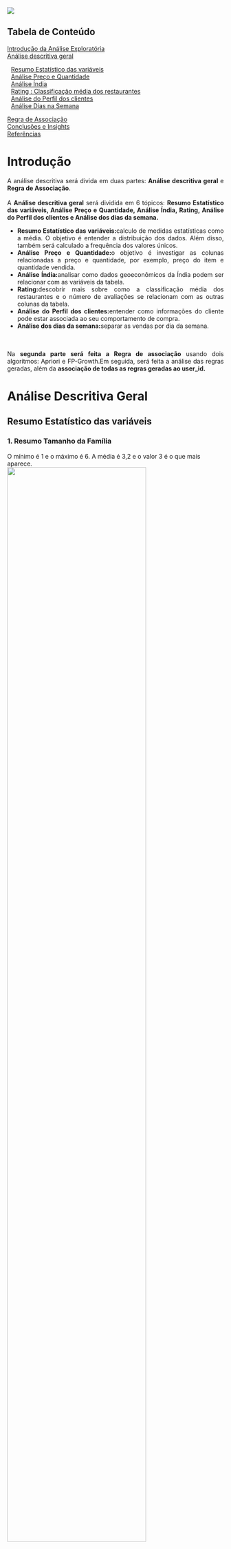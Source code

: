 <Img src="https://github.com/CatarinaAguiar3/Analise_Exploratoria_dos_dados_do_delivery_Zomato/blob/main/Imagens/Banner_para_README4.png" >

<div>
<h2>Tabela de Conteúdo</h2> 
  <a href="#">Introdução da Análise Exploratória</a> <br>
  <a  href="#análise-descritiva-geral">Análise descritiva geral<br>
  <ul style="list-style:none; margin-left: -15px;">
    <a  href="#resumo-estatístico-das-variáveis">Resumo Estatístico das variáveis</a><br>
    <a href="#análise-preço-e-quantidade">Análise Preço e Quantidade</a><br>
    <a href="#análise-índia">Análise Índia</a><br>
    <a href="#classificação-média-dos-restaurantes">Rating : Classificação média dos restaurantes</a><br>
    <a href="#análise-do-perfil-dos-clientes">Análise do Perfil dos clientes</a><br>
    <a href="#análise-dias-na-semana">Análise Dias na Semana</a><br>
  </ul>  
 <a href="#regra-de-associcao">Regra de Associação</a><br>
 <a href="https://github.com/CatarinaAguiar3/Analise_Exploratoria_dos_dados_do_delivery_Zomato/blob/main/README.md#conclus%C3%B5es-e-insights">Conclusões e Insights</a> <br>   
 <a href="#referências">Referências</a><br>


# Introdução
<div style="text-align: justify;">
A análise descritiva será divida em duas partes: <b>Análise descritiva geral</b> e <b>Regra de Associação</b>.
<br><br>
A <b>Análise descritiva geral</b> será dividida em 6 tópicos: <b>Resumo Estatístico das variáveis, Análise Preço e Quantidade, Análise Índia, Rating, Análise do Perfil dos clientes e Análise dos dias da semana.</b>
<ul>
<li><b>Resumo Estatístico das variáveis:</b>calculo de medidas estatísticas como a média. O objetivo é entender a distribuição dos dados. Além disso, também será calculado a frequência dos valores únicos.</li>
<li><b>Análise Preço e Quantidade:</b>o objetivo é investigar as colunas relacionadas a preço e quantidade, por exemplo, preço do item e quantidade vendida.</li>
<li><b>Análise Índia:</b>analisar como dados geoeconômicos da Índia podem ser relacionar com as variáveis da tabela.</li>
<li><b>Rating:</b>descobrir mais sobre como a classificação média dos restaurantes e o número de avaliações se relacionam com as outras colunas da tabela.</li>
<li><b>Análise do Perfil dos clientes:</b>entender como informações do cliente pode estar associada ao seu comportamento de compra.</li>
<li><b>Análise dos dias da semana:</b>separar as vendas por dia da semana.</li>
</ul>

<br><br>
Na <b> segunda parte será feita a Regra de associação</b> usando dois algoritmos: Apriori e FP-Growth.Em seguida, será feita a análise das regras geradas, além da <b>associação de todas as regras geradas ao user_id.</b>
</div>

# Análise Descritiva Geral
## Resumo Estatístico das variáveis

### **1. Resumo Tamanho da Família** 
O mínimo é 1 e o máximo é 6. A média é 3,2 e o valor 3 é o que mais aparece. 
<br>
<img src="https://github.com/CatarinaAguiar3/Analise_Exploratoria_dos_dados_do_delivery_Zomato/blob/main/Imagens/Analise_Descritiva_Geral/Q.1_Tabela.png" width="80%">
<br>

### **2.Resumo Valor Total do Pedido (em USD)** 
A média é 39.75 e a mediana é 15.
<br>
<img src="https://github.com/CatarinaAguiar3/Analise_Exploratoria_dos_dados_do_delivery_Zomato/blob/main/Imagens/Analise_Descritiva_Geral/Q.2_Tabela.png" width="70%">
<br>

### **3.Resumo Quantidade de itens encomendados**
A média é 5.36 e a mediana é 2. E, 45% das pessoas compram 1 item.
<br>
<img src="https://github.com/CatarinaAguiar3/Analise_Exploratoria_dos_dados_do_delivery_Zomato/blob/main/Imagens/Analise_Descritiva_Geral/Q.3_Tabela.png" width="70%">
<br>

### **4.Resumo de city**
Existem 58 valores para cidades. Porém 3 cidades estão separadas em bairros. Então o número de cidades em absoluto é um pouco menor, 44. 
<br>
<img src="https://github.com/CatarinaAguiar3/Analise_Exploratoria_dos_dados_do_delivery_Zomato/blob/main/Imagens/Analise_Descritiva_Geral/Q.4_Tabela.png" width="80%">
<br>

### **5.Resumo Classificação média do restaurante**
As avaliações vão de 0 à 5, sendo 0 a pontuação de restaurantes que não foram avaliados. Na limpeza dos dados foram retirados os restaurantes sem avaliação.
<br>
Após isso, o valor mínimo de avalição é 1.3 e o máximo é 5. A média é 3.8 e a mediana é 3.9.
<br> 
A proporção de notas está bem distribuída. Sendo 4 a nota com maior frequência.
<img src="https://github.com/CatarinaAguiar3/Analise_Exploratoria_dos_dados_do_delivery_Zomato/blob/main/Imagens/Analise_Descritiva_Geral/Q.5_Tabela.png" width="90%">
<br>

### **6.Resumo Custo médio por pessoa para uma refeição no restaurante**
A média é de 3.7 , a mediana é de 3.6 e o máximo é de 21.6. Estes valores são mais baixos que os preços de cada item. Além disso, 22% dos restaurantes tem o custo médio por pessoa de 2.4 Dóllares.
<br>
<img src="https://github.com/CatarinaAguiar3/Analise_Exploratoria_dos_dados_do_delivery_Zomato/blob/main/Imagens/Analise_Descritiva_Geral/Q.6_Tabela.png" width= "90%">
<br>

### **7.Resumo Tipo de cozinha oferecida pelo restaurante** 
Existem 603 tipos de restaurante, porém alguns estão combinados. Se fosse retirado o nome depois da vírgula, quantidade de tipos de restaurante cairia para 70. 
<br>
<img src="https://github.com/CatarinaAguiar3/Analise_Exploratoria_dos_dados_do_delivery_Zomato/blob/main/Imagens/Analise_Descritiva_Geral/Q.7_Tabela.png" width="100%">
<br>

### **8.Resumo ocupação do usuário**
Existem apenas 4 tipos de ocupação estudante (52%), empregado (31%), autônomo (13%) e dona de casa (2%).
<br>
<img src="https://github.com/CatarinaAguiar3/Analise_Exploratoria_dos_dados_do_delivery_Zomato/blob/main/Imagens/Analise_Descritiva_Geral/Q.8_Tabela.png" width="80%">
<br>

### **9.Resumo Renda mensal do usuário**
A maior parte dos clientes não possuem renda (47%), provavelmente, são os mesmos clientes que estudam.
<br>
<img src="https://github.com/CatarinaAguiar3/Analise_Exploratoria_dos_dados_do_delivery_Zomato/blob/main/Imagens/Analise_Descritiva_Geral/Q.9_Tabela.png" width="80%">
<br>

### **10.Resumo Escolaridade do usuário** 
A maior parte dos clientes tem graduação (46 %) ou Pós graduação (43%).
<br>
<img src="https://github.com/CatarinaAguiar3/Analise_Exploratoria_dos_dados_do_delivery_Zomato/blob/main/Imagens/Analise_Descritiva_Geral/Q.10_Tabela.png " width="80%">
<br>

### **11.Resumo Idade**
Os clientes tem uma faixa etária de 18 e 33 anos. Sendo que na média, eles tem 24 anos. 
<br>
<img src="https://github.com/CatarinaAguiar3/Analise_Exploratoria_dos_dados_do_delivery_Zomato/blob/main/Imagens/Analise_Descritiva_Geral/Q.11_Tabela.png" width="80%">
<br>

## Análise Preço e Quantidade
Nesta secção será analisada as colunas:
<ul>
    <li><b>veg_ou_non_veg:</B> uma classificação binária de se o alimento é vegetariano ou não vegetariano</li>
    <li><b>price_usd:</b>preço do item em Dóllar </li>
    <li><b>cost_usd:</b>estimativa do custo médio por pessoa para uma refeição no restaurante, em Dóllar</li>
    <li><b>sales_amount_usd:</b>valor total do pedido, em Dóllar</li>
    <li><b>sales_qty:</b> quantidade de itens encomendados</li>
</ul>
Também será analisada o número de pedidos.Porém, não existe uma coluna com esta informação. Então, será considerado que cada linha é um pedido.

### **12.Qual a porcentagem de alimentos vegetarianos e não vegetarinos?**
66.47 % dos alimentos são vegetarianos e 33.53% são não vegetarianos
<br> <br>
<img src="https://github.com/CatarinaAguiar3/Analise_Exploratoria_dos_dados_do_delivery_Zomato/blob/main/Imagens/Analise_Descritiva_Geral/Q.12_Grafico.png" width="100%">
<br>

###  **13.Qual a Distribuição de preço de alimentos vegetarinos?**
A média de preço é de 2.3 Dólares
<br> 
<img src="https://github.com/CatarinaAguiar3/Analise_Exploratoria_dos_dados_do_delivery_Zomato/blob/main/Imagens/Analise_Descritiva_Geral/Q.13_Tabela.png" width="80%">
<br>

### **14.Qual a Distribuição de preço de alimentos NÃO vegetarinos?**
A média de preço é de 3.09 Dólares
<br> 
<img src="https://github.com/CatarinaAguiar3/Analise_Exploratoria_dos_dados_do_delivery_Zomato/blob/main/Imagens/Analise_Descritiva_Geral/Q.14_Tabela.png " width="80%">
<br>

### **15. Ranking das 10 categorias de restaurantes com maior nº de pedidos** 
<div align="justify">
As categorias de restaurante com mais pedidos são: North Indian, Indian, Chinese, South Indian, Pizzas, Biryani, Beverages, Bakery, Desserts e Fast Food.
<br><br>
É interessante notar que as categorias em 1ª, 2ª e 4ª lugar são de comidas típicas da Índia.
<br>
Em 3ª lugar tem a comida chinesa. Provavelmente, ela é tão popular devido a sua proximidade geográfica com a Índia. 
<br>
O 6 ª lugar é ocupado pela categoria Biryani. Este tipo de comida é típico da Índia e do Paquistão. É uma comida preparada no Ramadã e em outras celebrações.
<br>
As 5ª, 7ª, 8ª, 9ª e 10ª posições são ocupadas por comidas tipicamente ocidentais.
<br><br>
OBS: Ramadã é um feriado Islâmico em que os mulçumanos realizam um jejum que se estende do nascer ao pôr do Sol. À noite, eles realizam uma refeição e um dos pratos típicos é o Biryani.
</div>
<br><br>
<img src="https://github.com/CatarinaAguiar3/Analise_Exploratoria_dos_dados_do_delivery_Zomato/blob/main/Imagens/Analise_Descritiva_Geral/Q.15_Grafico.png" width="100%">
<br><br>

### **16. Ranking das 10 categorias de restaurante com os maiores preços** 
<div align="justify">
As categorias de restaurante com os maiores preços são: Japanese , Naga, Korean , Sushi e Chettinad.
<br><br>
A 1ª, 3ª e 4ª categorias mais caras são de comidas orientais.
<br>
Naga ocupa o 3º lugar como categoria mais cara. Esta cozinha é típica do Noroeste da Índia, sendo composta de arroz, carne e vegetais cozidos.
<br>
Em 4º lugar está Chettinad que é uma comida indiana do estado de Tamil Nadu (Sul da Índia). Ela é composta por uma variedade de pratos como frutos do mar como peixes, caranguejos, lagostas e camarões.
<br><br>
Algo que elas têm em comum é possuírem itens não vegetarianos. E, conforme visto no tópico Resumo Estatístico, alimentos não vegetarianos são mais caros. 
<br>
Além disso, com exceção de Naga, as outras cozinhas têm opções de frutos do mar. Talvez, essas categorias sejam caras pois a pesca na Índia seja difícil ou cara. 
</div>
<br><br>
<img src="https://github.com/CatarinaAguiar3/Analise_Exploratoria_dos_dados_do_delivery_Zomato/blob/main/Imagens/Analise_Descritiva_Geral/Q.16_Grafico.png" width="100%" >
<br><br>



###  **17. Qual o custo médio por pessoa nos restaurantes das 10 cidades com mais pedidos?**
<div align="justify">
No resultado final, as cidades de Bangalore e Ahmedabad estão separadas por distritos. Por exemplo, JP Nagar, Bangalore significa o distrito JP Nagar na cidade de Bangalore. A mesma lógica pode ser aplicada para os outros resultados.
<br><br>
A divisão por distritos nestas duas cidades talvez possa ser explicado pois elas são grandes centros econômicos da Índia. 
<br><br>
Os maiores custos ficam nas cidades do sul e sudoeste. Bangalore é a cidade com o maior custo médio, seguida por Ahmedabad.
<br><br> 
As cidades Allahabad, Amritsar e Aurangabad ocupam os 3º, 4º e 5º lugar respectivamente e tem custos médios muito parecidos. 
</div>
<br><br>
<img src="https://github.com/CatarinaAguiar3/Analise_Exploratoria_dos_dados_do_delivery_Zomato/blob/main/Imagens/Analise_Descritiva_Geral/Q.17_Grafico.png" width="100%" >
<br><br>

**Mapa**
<br>
O mapa a seguir foi feito no Power Bi
<br>
<center>
<img src="https://github.com/CatarinaAguiar3/Analise_Exploratoria_dos_dados_do_delivery_Zomato/blob/main/Imagens/Analise_Descritiva_Geral/Q.17_mapa_custo_medio_por_pessoa_nos_restaurantes_das_cidades_com_mais_n%C2%BA_pedidos.png" with="70%">
</center>

### **18. Quais as cidades com os mais pedidos?**
<div align="justify">
No resultado final, as cidades de Bangalore e Ahmedabad estão separadas por distritos. Por exemplo, JP Nagar, Bangalore significa o distrito JP Nagar na cidade de Bangalore. A mesma lógica pode ser aplicada para os outros resultados.
<br>
A divisão por distritos nestas duas cidades talvez possa ser explicada pois elas são grandes centros econômicos da Índia.
<br><br>
Bangalore e Ahmedabad são as cidades com mais pedidos. Elas se localizam respectivamente, no sul e sudeste da Índia. 
<br>
As cidades Adityapur, Amritsar, Allahabad e Aurangabad ocupam os 3º, 4º, 5º e 6º lugar.
</div>
<br><br>
<img src="https://github.com/CatarinaAguiar3/Analise_Exploratoria_dos_dados_do_delivery_Zomato/blob/main/Imagens/Analise_Descritiva_Geral/Q.18_Grafico.png" width="100%" >
<br><br>
Foi feito no Power Bi um mapa das cidades com mais vendas
<center>
<br><br>
<img src="https://github.com/CatarinaAguiar3/Analise_Exploratoria_dos_dados_do_delivery_Zomato/blob/main/Imagens/Analise_Descritiva_Geral/Q.18_mapa_cidades_com_mais_n%C2%BA_pedidos.png" width="100%" >
<br><br>

</center>

### **19. Ranking das 10 categorias de restaurante com menores preços (custo médio por refeição)** 
**OBS:** Os preços são calculados em Dóllar Americano
<br><br>
As categorias com o menor custo médio por refeição são Italian-American ,  Rajasthani , Juices e Café.
Rajasthani é uma culinária do noroeste da Índia.
<br><br>
<img src="https://github.com/CatarinaAguiar3/Analise_Exploratoria_dos_dados_do_delivery_Zomato/blob/main/Imagens/Analise_Descritiva_Geral/Q.19_Grafico.png" width="100%" >
<br><br>

### **20. Quais as cidades com o custo médio de refeição por pessoa mais caro?** 
As cidades de Bangalore e Ahmedabad possuem o custo por refeição mais caro. Elas também são as cidades com os maiores números de pedidos.
<br><br>
<img src="https://github.com/CatarinaAguiar3/Analise_Exploratoria_dos_dados_do_delivery_Zomato/blob/main/Imagens/Analise_Descritiva_Geral/Q.20_Grafico.png" width="100%" >
<br><br>
<center>
<img src="https://github.com/CatarinaAguiar3/Analise_Exploratoria_dos_dados_do_delivery_Zomato/blob/main/Imagens/Analise_Descritiva_Geral/Q.20_card_cidades_custo_mais_caro.png" width="100%">
</center>

### **21. Quais as cidades com o custo médio de refeição por pessoa mais barato?** 
As cidades do nordeste são as que tem o custo por refeição mais barato. Seguidas de algumas cidades ao sul.
<br><br>
<img src="https://github.com/CatarinaAguiar3/Analise_Exploratoria_dos_dados_do_delivery_Zomato/blob/main/Imagens/Analise_Descritiva_Geral/Q.21_Grafico.png" width="100%" >
<br><br>

O mapa a seguir foi feito no Power Bi
<br>
<center>
<img src= "https://github.com/CatarinaAguiar3/Analise_Exploratoria_dos_dados_do_delivery_Zomato/blob/main/Imagens/Analise_Descritiva_Geral/Q.21_mapa_cidades_com_custo_medio_de_refeicoes_por_pessoa_maiores_barato.png" width="100%" >
</center>
<br><br>

### **22. Cidades com os maiores valores totais por pedido (sales_amount)**
Ahmedabad, Agra, Adoni, Abohar, Allahabad, Alligarh, Agartala e Alappuzha são as cidades que possuem maiores valores totais por pedido.
<br><br>
Ahmedabad está sudoeste e as outras cidades estão no norte da Índia, com exceção de Adoni que está no sul. <br>
As cidades Ahmedabad, Agra e Allahabad são grandes centros econômicos. Em Agra fica localizado o Taj Mahal.<br>
Já Adoni, Abohar, Alligarh e Agartala são centros regionais importantes em seus respectivos estados. <br>
E, Alappuzha é um importante centro turístico. A cidade é conhecida pelos seus canais e backwaters.
<br>
Fontes: <a href="https://pt.wikipedia.org/wiki/Economia_da_%C3%8Dndia">Wikipedia</a> e <a href="https://www.investindia.gov.in/pt-br/great-places-for-manufacturing-in-india">Investindia.gov.in</a>
<br><br>
<img src="https://github.com/CatarinaAguiar3/Analise_Exploratoria_dos_dados_do_delivery_Zomato/blob/main/Imagens/Analise_Descritiva_Geral/Q.22_Grafico.png" width="100%" >
<br><br>

O mapa a seguir foi feito no Power Bi
<br>
<center>
<img src="https://github.com/CatarinaAguiar3/Analise_Exploratoria_dos_dados_do_delivery_Zomato/blob/main/Imagens/Analise_Descritiva_Geral/Q.22_mapa_cidades_com_maiores_valores_totais_por_pedido_(sales_amount)1.png" width="100%" >
</center>
<br><br>

###  **23. Tipos de restaurantes com os maiores valores totais por pedido (sales_amount)** 
Os tipos de restaurante com maior sales_amunt são: Mexican, Asian, Grill, Gujarati, Costal, French, Combo, Continental, Hyderabadi e Bengali.
<br><br>
Gujarati é uma comida do estado de Gujarat na Índia. Ela é principalmente vegetariana. E, tem como ingredientes uma variedade de grãos, lentilhas e vegetais.
<br><br>
A culinária Costal é típica da região costeira da Índia e usa como ingrediente frutos do mar frescos, ervas aromáticas e uma variedade de temperos.
<br><br>
Continental é um termo generalizado que se refere coletivamente à culinária da Europa e de outros países ocidentais. Nela, a carne é o prato principal. 
<br><br>
Hyderabadi é uma mistura da culinária Mughlai e do norte da Índia, com influência das especiarias e ervas da comida nativa Telugu. Esta comida leva temperos, carne, arroz; também faz uso de coco e tamarindo.
<br><br>
Bengali é um estilo culinário de Bengala, que compreende Bangladesh e os estados indianos de Bengala Ocidental e Tripura. Ela tem como ingredientes arroz, lentilhas, peixe, carne bovina e de cabra.   
<br><br>
<img src="https://github.com/CatarinaAguiar3/Analise_Exploratoria_dos_dados_do_delivery_Zomato/blob/main/Imagens/Analise_Descritiva_Geral/Q.23_Grafico.png" width="100%" >
<br><br>

### **24. Cidades com maiores nº de pedidos: Valores totais por pedido (sales_amount) vs nº de pedidos**
A cidade de Ahmedabad apresenta três resultados:
<ul>
<li>O distrito de Vastrapur tem um valor total por pedido alto e um número de pedidos mediano. Curiosamente, este distrito é pequeno, porém muito povoados.</li>
<li>Os distritos de Navrangpura tem um valor total por pedido e um número de pedidos baixos. Ele também é um distrito pequeno e muito povoado.</li> 
<li>O distrito Gandhinagar têm um valor total de pedidos mediano e um número de pedidos baixo. Ele é um distrito grande. Porém, é pouco povoado.</li> 
</ul>

A cidade de Bangalore também apresenta dois resultados contrastantes:
<ul>
<li>O distrito de JP Nagar tem números de pedidos mediano e valor total de pedido baixo. Ele tem um tamanho moderado. Entretanto, é muito povoado.</li>
<li>Os distritos de Koramangala e HSR, tem um alto número de pedidos, porém com baixo valor total. Eles são distritos pequenos, porém muito povoados.</li>
</ul> 

<img src="https://github.com/CatarinaAguiar3/Analise_Exploratoria_dos_dados_do_delivery_Zomato/blob/main/Imagens/Analise_Descritiva_Geral/Q.24_card_city3.png" width="80%">
<br>
Fonte:<a href="https://geoiq.io/places/Koramangala/6P0l0H8Jya">geoIQ</a>
<br><br>
<img src="https://github.com/CatarinaAguiar3/Analise_Exploratoria_dos_dados_do_delivery_Zomato/blob/main/Imagens/Analise_Descritiva_Geral/Q.24_Grafico.png" width="100%" >
<br><br>

## Análise Índia
O objetivo desta parte é analisar algumas informações geoecônomicas da Índia e relacioná-las com as variáveis desta base de dados.

Segundo o site [StatisticsTimes.com (2021)](https://statisticstimes.com/demographics/country/india-cities-population.php), as 10 cidades mais populosas da Índia são: <br>
**1º Délhi (Delhi)** <br>
**2º Mumbai (Bombaim)** <br>
**3º Calcutá (Calcutá)** <br>
**4º Bangalore**<br>
**5º Chennai (Madras)** <br>
**6º Hyderabad** <br>
**7º Ahmedabad** <br>
**8º Carta** <br>
**9º Puna (Pune)** <br>
**10º Jaipur**

De acordo com o site [Statista (2022)](https://www.statista.com/statistics/1400141/india-gdp-of-major-cities/#:~:text=GDP%20share%20of%20cities%20in%20India%202022&text=In%20the%20year%202022%2C%20Mumbai,six%20megacities%20topped%20the%20list.), as cidades que mais contribuem para o PIB da Índia em 2022 são:<br>
**1º Mumbai:** 310 Bilhões de Dóllares americanos<br>
**2º Delhi:** 293.6 Bilhões de Dóllares americanos<br>
**3º Kolkata:** 150 Bilhões de Dóllares americanos <br>
**4º Bangalore:** 110 Bilhões de Dóllares americanos <br>
**5º Chennai:** 78.6 Bilhões de Dóllares americanos <br>
**6º Hyderabad:** 75 Bilhões de Dóllares americanos <br>
**7º Pune:** 69 Bilhões de Dóllares americanos <br>
**8º Ahmedabad:** 68 Bilhões de Dóllares americanos <br>
**9º Surat:** 59.8 Bilhões de Dóllares americanos <br>
**10º Vishakhapatnam:** 48.5 Bilhões de Dóllares americanos <br>

<mark><b>Apenas as cidades de Bangalore e Ahmedabad estão nas listas acima e também na base de dados.</b></mark>
<br><br>
<mark><b>Não foi encontrado o PIB per capita das cidades da base de dados.Entretanto, foi encontrado o número de residentes em favela.Este valor será utilizado como uma espécie de proxy.</b></mark>
<br><br>
Por isso, será analisada a **população**, **religião** e o **número de moradoes em favelas** de cada cidade da base de dados.E para descobrir estas informações foi criada no Excel uma tabela com dados retirados do site [Census 2011 Índia (2011)](https://www.census2011.co.in/). 
 
A hipótese usada na coluna **número de moradores** em favelas é a seguinte:
<ul>
Supõe-se que pessoas que moram em favela tenham um poder aquisitivo mais baixo. Por isso, terão menos dinheiro para comer fora e comprar lanche aplicativos como Zomato. <br>
Então, espera-se que haja alguma associação entre a porcentagem de moradores em favela e um baixo número de pedidos e preços.<br>
Vale ressaltar que o objetivo é verificar se existe associação entre as variáveis, mesmo que não seja possível identificar uma causalidade.   

</ul>
Para verificar se esta lógica está correta, será testada a correlação da porcentagem de moradores em favela com as variáveis relacionadas a preço e quantidade (nº de pedidos).
<br><br>
A seguir, a Tabela com as informações geoeconômicas da Índia retiradas do site <a href="https://www.census2011.co.in/ ">Census 2011 Índia (2011)</a>.Vale Ressaltar que em algumas cidades não foi encontrada o número de moradores em favela.
<br><br>
<img src="https://github.com/CatarinaAguiar3/Analise_Exploratoria_dos_dados_do_delivery_Zomato/blob/main/Imagens/Analise_Descritiva_Geral/Tabela_An%C3%A1lise_%C3%8Dndia_infoma%C3%A7%C3%B5es_geoecon%C3%B4micas.png" width="95%" >
<br><br>

###  **25. Relação entre o preço por item e porcentagem de residentes que moram em favela** 
Em ambas as correlações, o p-valor foi baixo. Portanto a associação entre as variáveis é significativa. Já os coeficientes foram positivos e baixos.
<br><br>
Isso indica que existe associação entre o preço por item e a porcentagem de residentes que moram em favelas. Esta associação é positiva e fraca.
<br><br>
Portanto, cidades com altos preços por item, também possuem alto número de favelas. Este resultado pode indicar que as cidades indianas tem grande desigualdade econômica e também explica o porque de 45% das pessoas desta base de dados comprarem apenas 1 item (visto na pergunta 3)
<br><br>
<img src="https://github.com/CatarinaAguiar3/Analise_Exploratoria_dos_dados_do_delivery_Zomato/blob/main/Imagens/Analise_Descritiva_Geral/Q.25_Correlacoes.png" width="80%" >
<br><br>

### **26. Relação entre custo médio da refeição e porcentagem de residentes que moram em favela** 
Em ambas as correlações, o p-valor foi muito baixo e a correlação fraca. A Correlação de Pearson resultou em um valor positivo, enquanto a Correlação de Spearman foi negativa.
<br>
Portanto, há envidência <mark>**de uma relação entre o custo médio por refeição por cidade e a porcentagem de moradores de favela por cidade. Porém, a forma desta relação não é clara.**</mark>
<br><br>
<img src="https://github.com/CatarinaAguiar3/Analise_Exploratoria_dos_dados_do_delivery_Zomato/blob/main/Imagens/Analise_Descritiva_Geral/Q.26_Correlacoes.png" width="80%" >
<br><br>
<img src="https://github.com/CatarinaAguiar3/Analise_Exploratoria_dos_dados_do_delivery_Zomato/blob/main/Imagens/Analise_Descritiva_Geral/Q.26_Grafico.png" width="100%" >
<br><br>

### **27. Relação entre a porcentagem de residentes que moram em favela e a média do valor total de pedidos (sales_amount_usd)** 
O p-valor das duas correlações foi significativo.
E, ambos os coeficientes indicam que há uma relação negativa entre valor total do pedido e nº de moradores de favela, de modo que quando uma variável aumenta.
<br><br>
De modo geral, pode-se dizer que <mark>**há associação negativa entre o valor total do pedido e nº de moradores de favela.**</mark>. De modo que quando uma variável aumenta, a outra diminui.De modo que quando uma variável aumenta, a outra diminui. <br><br>
Este resultado faz sentido, pois um grande número de moradores em favela pode ser um indicativo de pobreza, logo, as pessoas não tem muito dinheiro disponível para gastar com lanche.
<br><br>
<img src="https://github.com/CatarinaAguiar3/Analise_Exploratoria_dos_dados_do_delivery_Zomato/blob/main/Imagens/Analise_Descritiva_Geral/Q.27_Correlacoes.png" width="80%" >
<br><br>
<img src="https://github.com/CatarinaAguiar3/Analise_Exploratoria_dos_dados_do_delivery_Zomato/blob/main/Imagens/Analise_Descritiva_Geral/Q.27_Grafico.png" width="100%" >
<br><br>

###  **28. Quais as 15 cidades com os maiores pedidos por habitante?** 
Para responder esta pergunta será feita a contagem do número de pedidos por cidade. Em seguida, será carregada a tabela com a população por cidade. E depois , será feita a união das duas tabelas. 
<br><br>
Então, será feito o cálculo a seguir:
<br><br>
<center>
<img src="https://github.com/CatarinaAguiar3/Analise_Exploratoria_dos_dados_do_delivery_Zomato/blob/main/Imagens/Analise_Descritiva_Geral/Q.28_numero_de_pedidos_por_habitante1.png" width="80%">
</center>
<br><br>
As cidades com os maiores pedidos por habitante são: Balrampur, Agartala, Adityapur, Bagdogra, Baddi e Bahadurgarh.
<br>
Estas cidades tem algo em comum: são de tamanho médio e com rápido crescimento econômico. 
<ul>
    <li>Balrampur é um centro industrial e comercial. Ela abriga a Chini Mills, uma das maiores usinas de açúcar da Índia e tem cerca de 200.000 habitantes.</li>
    <li>Agartala abriga várias universidades e instituições de pesquisa. Ela possui cerca de 500.000 habitantes.</li>
    <li>Adityapur possui várias empresas de grande porte, incluindo a Tata Steel. E, sua população é de cerca de 200.000 habitantes.</li>
    <li>Em Bagdogra há um importante aeroporto internacional. A cidade possui cerca de 100.000 habitantes.</li>
    <li>Baddi abriga várias empresas farmacêuticas e de manufatura. Sua população é de cerca de 50.000 habitantes.</li>
    <li>A cidade Bahadurgarh tem várias empresas de grande porte, como a Suzuki. Sua população é de 200.000 habitantes.</li>
</ul>
<br><br>
<img src="https://github.com/CatarinaAguiar3/Analise_Exploratoria_dos_dados_do_delivery_Zomato/blob/main/Imagens/Analise_Descritiva_Geral/Q.28_Grafico.png" width="97%" >
<br><br>

###  **29. Qual a correlação entre o número de pedidos por cidade e o tamanho da população?**
Existe uma correlação positiva e <b>forte</b> entre tamanho da população e número de pedidos. Além disso, o p-valor é  muito pequeno, logo, está associação linear é estatisticamente significativa.
<br><br>
Em geral,  <mark>**há uma associação entre número de pedidos e tamanho da população.**</mark> 
<br><br>
<img src="https://github.com/CatarinaAguiar3/Analise_Exploratoria_dos_dados_do_delivery_Zomato/blob/main/Imagens/Analise_Descritiva_Geral/Q.29_Correlacao.png" width="80%" >
<br><br>

### **30. Distribuição da Religião Predonominante nas cidades da base de dados. E o tipo de comida com mais pedidos em cada cidade.** 
O mapa a seguir foi feito no Power Bi usando Tabela <code>nome_city5</code> criada no início da secção <code> Análise Índia</code>
<br>
É possível observar no mapa que a religião Predominante é o Hinduísmo, seguido do Islamismo. Isso é importante, pois <mark>**a religião pode influenciar os hábitos alimentares, por exemplo, com restrição a algum alimento.**</mark>
<br>
Além disso, <mark>**cada religião tem suas datas festivas que podem influenciar as vendas neste período.**</mark>
<br><br>
<img src="https://github.com/CatarinaAguiar3/Analise_Exploratoria_dos_dados_do_delivery_Zomato/blob/main/Imagens/Analise_Descritiva_Geral/Q.31_Painel%20(3500%20x%204000%20px).png" width="100%">

###  **31. Qual a Relação entre Religião Predominante e Tipo de cozinha com maior número de pedidos?** 
**Processo:**
<br>
OBS: A religião predominante está por cidade. 
<br>
Nesta base de dados, as cidades cuja religião predominante é:
<ul>
<li><b>Hinduísmo</b> compram mais <b>North indian</b>, <b>Indian</b>, <b>Chinese</b> e <b>South indian</b></li>
<li><b>1.Hinduismos_2.Islamismos:</b>Quando a religião com mais fiéis é Hinduísmo e a segunda é Islamismo, as pessoas compram mais comida <b>North indian</b>, <b>Chinese</b>, <b>Indian</b> e <b>Pizzas</b> .</li>
<li><b>1.Islamismo_2.Hinduísmo: </b> Quando a religião com mais fiéis é Islamismo e a segunda é Hinduísmo, as pessoas compram mais comida <b>North indian</b>, <b>Pizzas</b>,<b> Chinese</b>, <b>Italian</b></li>
<li><b>Hinduísmo</b> e <b> Cristianismo</b> compram mais comida <b>South indian</b>, <b>Kerala</b>, <b>North indian </b> e <b>Continental</b>.</li>

<li><b>Hinduísmo</b> e <b>Sikhismo</b> compram mais comida <b>North indian</b>, <b>Pizzas</b>,<b>American</b> e <b>Fast Food</b>.</li>
</ul>
Pode-se concluir que a religião predominante de uma cidade influência nos gostos culinários dos clientes daquela localização. 
#### **Painel**
<br><br>
<img src="https://github.com/CatarinaAguiar3/Analise_Exploratoria_dos_dados_do_delivery_Zomato/blob/main/Imagens/Analise_Descritiva_Geral/Q.30_mapa_distrib_religiao_por_cidade2.png" width="100%" >
<br><br>

## **Classificação média dos restaurantes**
### **32. Existe alguma correlação entre a classificação média do restaurante e o número de avaliações?** 
A correlação de Pearson foi de 0.14 e o p-valor foi muito baixo. Indicando que há uma associação linear entre as duas variáveis, porém esta associação é fraca.
<br><br>
Já a correlação de Pearson foi de 0.21 e o p-valor também foi muito baixo. O indicando que há uma associação positiva e moderada entre as variáveis.
<br><br>
Pode-se concluir que <b>há associação entre as variáveis</b>. De modo que,  quando a classificação média do restaurante, o número de avaliações também aumenta. Entretanto, esta associação não implica em causalidade, é possível que outros fatores influenciem esta relação.
<br><br>
<img src="https://github.com/CatarinaAguiar3/Analise_Exploratoria_dos_dados_do_delivery_Zomato/blob/main/Imagens/Analise_Descritiva_Geral/Q.32_Correlacoes.png" width="80%" >
<br><br>

### **33. Existe correlação entre a classificação do restaurante e o custo médio por pessoa?** 
Em ambas as correlações o resultado foi positivo e o p-valor foi muito baixo. Indicando que existe associação entre associação entre as variáveis. De modo, que um aumento da classificação do restaurante está associado a um aumento no custo médio. 
<br><br>
<img src="https://github.com/CatarinaAguiar3/Analise_Exploratoria_dos_dados_do_delivery_Zomato/blob/main/Imagens/Analise_Descritiva_Geral/Q.33_Correlacoes.png" width="80%" >
<br><br>

### **34. Qual a correlação entre o preço médio da refeição e a classificação do restaurante?** 
As correlações deram um valor positivo e baixo. E, os p-valor foram significativos. Portanto, existe uma associação positiva (mas fraca) entre o preço médio da refeição e a classificação do restaurante.
<br><br>
<img src="https://github.com/CatarinaAguiar3/Analise_Exploratoria_dos_dados_do_delivery_Zomato/blob/main/Imagens/Analise_Descritiva_Geral/Q.34_Correlacoes.png" width="80%" >
<br><br>

###  **35. Quais os tipos de restaurantes com a pontuação mais alta?**
As comidas Paan , Ice Cream, Waffle e Coastal possuem  as pontuações mais altas.
<br><br>
<img src="https://github.com/CatarinaAguiar3/Analise_Exploratoria_dos_dados_do_delivery_Zomato/blob/main/Imagens/Analise_Descritiva_Geral/Q.35_Tabela.png" width="50%" >
<br><br>

###  **36. Qual a classificação média das 10 categorias de restaurantes com preço médio mais alto?** 
Foi analisado os 10 tipos de restaurantes com maiores os preços mais altos. A partir daí, foi encontrado a classificação média deles.
<br>
Não há uma relação clara entre as duas variáveis. Por exemplo, Japonese é o tipo de restaurante com o maior preço e também possui uma classificação alta. Entretanto, Middle Eastern tem um dos preços mais baixos e também possui uma classificação alta.
<br>
<mark>**Pode-se afirmar que os tipos de restaurantes com maiores preços têm boas classificações (acima de 3.8)**</mark> 
<br><br>
<img src="https://github.com/CatarinaAguiar3/Analise_Exploratoria_dos_dados_do_delivery_Zomato/blob/main/Imagens/Analise_Descritiva_Geral/Q.36_tabela_preco_e_classificacao1.png" width="90%">
<br><br>
<img src="https://github.com/CatarinaAguiar3/Analise_Exploratoria_dos_dados_do_delivery_Zomato/blob/main/Imagens/Analise_Descritiva_Geral/Q.36_Grafico.png" width="100%" >
<br><br>

## Análise do Perfil dos clientes
### **37. Qual o Tamanho médio  das Famílias ?** 
O tamanho médio das famílias é de 3 à 4 pessoas. 
<br><br>
<img src="https://github.com/CatarinaAguiar3/Analise_Exploratoria_dos_dados_do_delivery_Zomato/blob/main/Imagens/Analise_Descritiva_Geral/Q.37_card_tamanho_familia.png" width="55%" >
<br><br>


###  **38. Qual a porcentagem de mulheres e homens ?** 
Há 43% de clientes mulheres e 56% de clientes homens
<br><br>
<img src="https://github.com/CatarinaAguiar3/Analise_Exploratoria_dos_dados_do_delivery_Zomato/blob/main/Imagens/Analise_Descritiva_Geral/Q.38_Grafico.png" width="80%" >
<br><br>

### **39. Valor total do pedido (sales_amount_usd) x  Tamanho das Famílias** 
Foi utilizado a média e a mediana do valor total do pedido. Pois estes dois valores são bem diferentes.
<ul>
   <li><b>Usando a Média:</b>As famílias tem de 1 à 6 membros. E, as famílias com 5 pessoas são as que mais gastam ; seguidas das famílias com 1 e 6 pessoas. As famílias com 2 e 4 membros têm os menores gastos.</li>
   <li><b>Usando a Mediana:</b> As famílias com 6 membros tiveram o maior gasto, seguido pelas famílias de 5,4 e 3 membros.</li>
</ul>
<img src="https://github.com/CatarinaAguiar3/Analise_Exploratoria_dos_dados_do_delivery_Zomato/blob/main/Imagens/Analise_Descritiva_Geral/Q.39_Tabela.png" width="50%" >
<br><br>
<img src="https://github.com/CatarinaAguiar3/Analise_Exploratoria_dos_dados_do_delivery_Zomato/blob/main/Imagens/Analise_Descritiva_Geral/Q.39_Grafico_Media.png" width="95%" >
<br><br>
<img src="https://github.com/CatarinaAguiar3/Analise_Exploratoria_dos_dados_do_delivery_Zomato/blob/main/Imagens/Analise_Descritiva_Geral/Q.39_Grafico_Mediana.png" width="95%" >
<br><br>


### **40. Preço do item comprado (price_usd) x  Tamanho das Famílias** 
Será analisada a relação entre o preço dos itens comprados e o tamanho da família. Para isso será utilizado a média e a mediana de ‘price_usd’.
<br><br>
A média tem valores mais altos do que a mediana. E, a diferença entre as duas é baixa.
<ul>
  <li><b>Usando a Média:</b>os valores são bem próximos. As famílias com 2 membros compram itens mais caros. Em seguida, estão as famílias com 1, 5, 4, 3 e 6 membros.</li> 
  <li><b>Usando a Mediana:</b> Os valores são bem parecidos. Famílias de tamanho 1, 2 e 4 compram a mesma quantidade de itens. Da mesma forma, famílias com 3,5 e 6 pessoas também compram a mesma quantidade de itens.</li>
</ul>
<img src="https://github.com/CatarinaAguiar3/Analise_Exploratoria_dos_dados_do_delivery_Zomato/blob/main/Imagens/Analise_Descritiva_Geral/Q.40_Tabela.png" width="90%" >
<br><br>

### **41. Quantidade de itens comprados (sales_qty) x  Tamanho das Famílias** 
Será analisada a relação entre a quantidade de itens comprados e o tamanho da família. Para isso será utilizado a média e a mediana de ‘sales_qty’.
<br><br>
A média tem valores mais altos do que a mediana. E, a diferença entre as duas é grande.
<ul>
  <li><b>Usando a Média:</b> famílias de tamanho 4 compram a maior quantidade de itens. Seguidas pelas famílias de tamanho 3,5,6 e 1, respectivamente.</li> 
  <li><b>Usando a Mediana:</b> os valores são iguais, todas compram 2 itens.</li>
</ul>
<img src="https://github.com/CatarinaAguiar3/Analise_Exploratoria_dos_dados_do_delivery_Zomato/blob/main/Imagens/Analise_Descritiva_Geral/Q.41_Tabela.png" width="90%" >
<br><br>


### **42. Valor total do pedido (sales_amount) X  renda mensal do usuário (Monthly Income)**
O objetivo agora é analisar a relação entre o valor do pedido total e a renda mensal do cliente. Na documentação da base de dados não foi especificada em que moeda está a renda mensal. 
<br>
Ela está dividida em 5 categorias:
<ul> 
  <li>Sem renda;</li> 
  <li>Renda menor que 10.000;</li>
  <li> Entre 10.001 e 25.000;</li>
  <li> Entre 25.001 e 50.000; </li>
  <li>Mais que 50.000 . </li> 
</ul>
<br>
Além disso, como a média e mediana do valor total do pedido são diferentes, será analisado ambos.
<ul> 
  <li>
  <b>Usando a Média:</b> parece não haver um padrão entre o valor da renda e o valor do pedido. Pessoas que ganham <b>entre 25.001 e 50.000</b> são as que tem <b>maior valor total do pedido.</b> <br>
  Em <b>segundo lugar</b> estão as <b>pessoas sem renda (no income)</b>. <br>
  Em <b>terceiro lugar</b> estão as pessoas que ganham <b>entre 10.001 e 25.000</b>. Estas duas categorias têm valores muito próximos, com diferença de 0.16 USD. <br>
  E, <b>por último</b>, estão as pessoas que ganham <b>menos que 10.000</b>.
  </li>
  <li>
  <b>Usando a Mediana:</b> também parece não haver um padrão entre as variáveis.Porém, os valores são muito parecidos. <br>
  As pessoas que ganham entre <b>10.001 e 25.000</b> tem <b>os maiores valores do pedido total.</b> 
  Em <b>segundo lugar</b> está as pessoas <b>sem renda (no income).</b> <br>
  E, em <b>terceiro e quarto lugar</b> estão, respectivamente, as pessoas que ganham  <b>More than 50.000</b> e <b>25.001 to 50.000</b>. A diferença entre as duas posições é baixa, de 0,05 USD. <br>
  Em <b>último lugar</b> estão as pessoas que ganham <b>menos que 10.000</b>.
 </li>
</ul>
<br>
Levando em considerando os resultados usando a média e a mediana. Pode-se concluir algumas coisas:
<ul style="list-style: circle;">
  <li>Em geral, pessoas que ganham menos que 10.000 são as que gastam menos por pedido na Zomato. 
  </li>
  <li>Pessoas sem renda têm os maiores valores totais por pedido. Algo que pode ser contraditório. Porém, levando em consideração que os clientes tem entre 18 e 33 anos, é possível que essas pessoas sem renda sejam estudantes bancados pelos pais que possuem um bom poder aquisitivo.
  </li>
  <li>Pessoas que ganham entre 25.001 e 50.000 também gastam por pedido muito na Zomato.</li>
</ul>
<br>
<img src="https://github.com/CatarinaAguiar3/Analise_Exploratoria_dos_dados_do_delivery_Zomato/blob/main/Imagens/Analise_Descritiva_Geral/Q.42_tabela_valor_do_pedido_e_renda_mensal2.png" width="100%" >
<br><br>
<img src="https://github.com/CatarinaAguiar3/Analise_Exploratoria_dos_dados_do_delivery_Zomato/blob/main/Imagens/Analise_Descritiva_Geral/Q.42_grafico.png" width="100%" >
<br><br>

## **Análise Dias na Semana**
### **43. Geral: Número de Vendas por Dia da Semana** 
Será feita a contagem das vendas feitas em cada dia da semana de forma geral (usando todos os anos disponíveis na base).
<br><br>
Sobre o resultado, o que mais chama a atenção é que nos fins de semana o número de vendas cai bastante. Foi pesquisado o motivo disso acontecer, porém não foi encontrado uma explicação.
<br>
Algumas teorias podem explicar isso:
<ul style="list-style: decimal;">
  <li>
    Pode ser que o sistema da Zomato não registre as vendas nos fins de semana, deixando para fazer isso na segunda, por exemplo.
  </li>
  <li>
    Também é possível que os indianos prefiram cozinhar em casa nos fins de semana. Não foi encontrado nenhum artigo que trate do assunto, porém há uma postagem do site Quora explicando que é uma norma cultural as famílias indianas compartilharem refeições e que “cozinhar em casa é muitas vezes a principal forma de fornecer refeições.” <a href="https://www.quora.com/Do-Indians-order-less-food-when-eating-out-but-cook-more-at-home">(MONDOL,T; 2023)</a>
  </li>
  <li>
    Uma terceira teoria é que nos fins de semana, os indianos preferem comer fora. De acordo com um estudo feito por
    <a href="https://ieeexplore.ieee.org/abstract/document/7754477">Mohan et. al (2016)</a>, as famílias indianas tem mudado seus hábitos e passam os fins de semana em complexos comerciais, como shoppings. Devido a isso, as famílias têm feito as refeições dos fins de semana nas praças de alimentação ou em restaurantes próximos aos shoppings.
  </li>
</ul>
<br>
<br>
<img src="https://github.com/CatarinaAguiar3/Analise_Exploratoria_dos_dados_do_delivery_Zomato/blob/main/Imagens/Analise_Descritiva_Geral/Q.43_Grafico.png" width="90%" >
<br><br>

### **44. Vendas por Dia da Semana para Cada Ano** 
Buscou-se analisar vendas em cada dia semana separadas pelos anos.
<br>
É possível observar que em 2018 e 2019 houve um aumento nas vendas. Porém em 2020 , as vendas diminuíram, provavelmente, isso aconteceu por causa da pandemia de Covid19. 
<br><br>
<img src="https://github.com/CatarinaAguiar3/Analise_Exploratoria_dos_dados_do_delivery_Zomato/blob/main/Imagens/Analise_Descritiva_Geral/Q.44_Tabela.png" width="50%" >
<br><br>
<img src="https://github.com/CatarinaAguiar3/Analise_Exploratoria_dos_dados_do_delivery_Zomato/blob/main/Imagens/Analise_Descritiva_Geral/Q.44_Grafico.png" width="90%" >
<br><br>

# Regra de associação 
## Introdução à Regras de Associação
As regras de associação ajudam a descobrir relacionamentos entre itens de uma base de dados. Essas regras possuem alguns elementos importantes como:<br>
**Antecedentes**: Conjunto de itens que precisam estar presentes na transação para que a regra se aplique.<br>
**Consequentes**: Conjunto de itens que é previsto pela regra. Em outras palavras, se uma transação contém o(s) antecedente(s), a regra prevê que ela também conterá o(s) consequente(s) com uma certa probabilidade.
Supondo que o antecedente seja leite o consequente seja pão.
<br><br>
<img src="https://github.com/CatarinaAguiar3/Analise_Exploratoria_dos_dados_do_delivery_Zomato/blob/main/Imagens/Regra_de_Associa%C3%A7%C3%A3o/leite.implica.em.pao.png" width="50%" >
<br><br>

**Antecedent support:** Proporção de transações no seu conjunto de dados que contém o(s) antecedente(s). 
<br>
Por exemplo, supondo que antecedent support é igual a 0.14. Significa que 14% das transações da base de dados possuem leite.
<br><br>
<img src="https://github.com/CatarinaAguiar3/Analise_Exploratoria_dos_dados_do_delivery_Zomato/blob/main/Imagens/Regra_de_Associa%C3%A7%C3%A3o/antecedent_support.png" width="70%">
<br><br>


**Consequent support:** Proporção de transações no seu conjunto de dados que contém o(s) consequente(s).
<br>
Por exemplo, supondo que consequent support é igual a 0.21. Significa que 21% das transações da base de dados possuem pão.
<br><br>
<img src="https://github.com/CatarinaAguiar3/Analise_Exploratoria_dos_dados_do_delivery_Zomato/blob/main/Imagens/Regra_de_Associa%C3%A7%C3%A3o/consequent_support1.png" width="70%">
<br><br>

**Support:** Proporção de transações no seu conjunto de dados que contêm ambos os itens, tanto o antecedente quanto o consequente. Ou seja, é o número de transações para as quais uma regra faz a predição correta (utilidade). Suporte está associado a significância de estatística da regra.
<br>
Esta métrica serve para eliminar regras pouco interessantes, ou, eliminar conjunto de itens que não atendem ao critério mínimo.
<br>
Por exemplo, sendo o antecedente pão e o consequente leite. Se o support for igual a 0.10, significa que 10% das transações contém pão e leite juntos.
<img src="https://github.com/CatarinaAguiar3/Analise_Exploratoria_dos_dados_do_delivery_Zomato/blob/main/Imagens/Regra_de_Associa%C3%A7%C3%A3o/support.png" width="70%">
<br><br>

**Confidence:** número de transações que a regra prediz corretamente entre as transações para as quais a regra se aplica (certeza). Ou seja, esta medida define a probabilidade de ocorrência do consequente no carrinho dado que o carrinho já possui os antecedentes. Esta métrica está associada a acurácia ou precisão.
<br>
Por exemplo, se o confidence for igual a 0.76, significa que há 76% de chance de uma transação que tem pão também ter leite.
<img src="https://github.com/CatarinaAguiar3/Analise_Exploratoria_dos_dados_do_delivery_Zomato/blob/main/Imagens/Regra_de_Associa%C3%A7%C3%A3o/confidence.png" width="70%">
<br><br>

**Lift:** mede o grau em que dois itens são dependentes um do outro, em comparação com o que seria esperado se fossem independentes. 
<br>
Um valor de elevação de 1 indica que os dois itens são independentes, um valor maior que 1 indica uma associação positiva, enquanto um valor menor que 1 indica uma associação negativa.
<br>
Por exemplo, se lift for igual a 2.1 , significa que a chance de encontrar pão e leite juntos é 2.1 vezes maior do que encontrar cada um individualmente.

## Interpretação do Resultado da Regra de Associação 2 
### Algoritmo Apriori
Com base nos parâmetros escolhidos, foram encontradas 36 regras únicas usando o algoritmo Apriori. Nota-se que há um padrão, com valores baixos de Support e valores altos/moderados de Confidence e lift. 
<br><br>
Isso mostra que **<mark>há uma alta probabilidade de os alimentos das regras serem comprados juntos. Porém essas regras acontecem com pouca frequência.</mark>** 
<br>
Além disso, também é possível concluir que **<mark>as chances de os alimentos da regra serem comprados juntos é maior que de serem comprados separados.</mark>**
<br><br>

### **Dal Fry e Jeera Rice**
Dal Fry é um prato popular indiano feito com lentilhas, cebola, tomate, especiarias e ervas.
<br>
 Jeera Rice é um prato indiano composto por arroz e sementes de cominho. É um prato muito popular no subcontinente indiano e mais comumente usado como prato de arroz todos os dias.
 <br>
 <img src="https://github.com/CatarinaAguiar3/Analise_Exploratoria_dos_dados_do_delivery_Zomato/blob/main/Imagens/Regra_de_Associa%C3%A7%C3%A3o/card_Dal_e_Jeera.png" width="90%">
 <br>
 Na linha 118  Dal Fry foi o antecendente e o consequente foi Jeera Rice. Ou seja, a compra de Dal Fry implica na compra de Jeera Rice. 
<br>
Na linha 119, os antecendentes e consequentes desta regra mudam. Portanto, pode-se concluir que há uma associação na compra de Dal Fry e de Jeera Rice.
<img src="https://github.com/CatarinaAguiar3/Analise_Exploratoria_dos_dados_do_delivery_Zomato/blob/main/Imagens/Regra_de_Associa%C3%A7%C3%A3o/Tabela_Interpreta%C3%A7%C3%A3o_Regra_de_Associa%C3%A7%C3%A3o.png" width="100%">
<br><br>
Nesta base de dados, a proporção de Dal fry é de 17%, enquanto a proporção de Jerra Rice é de 25%. 
<br><br> 
O suporte da linha 118 e da linha 119 são de 0.13, ou seja, 13% das transações desta base de dados possuem Dal Fry e Jeera Rice.
<br><br>
Confidence das linhas 118 e 119 são diferentes. Esta métrica é, respectivamente, igual a 0.8 e 0.54. Portanto:
<ul>
  <li><b>Regra de Associação da linha 118:</b> Dada uma transação que há Dal Fry, há 80% de chance desta transação também conter Jeera Rice.
  </li>
  <li><b>Regra de Associação da linha 119:</b> Dada uma transação que há Jeera Rice, há 54% de chance desta transação também conter Dal Fry.
  </li>  
</ul>
<br><br>
<img src="https://github.com/CatarinaAguiar3/Analise_Exploratoria_dos_dados_do_delivery_Zomato/blob/main/Imagens/Regra_de_Associa%C3%A7%C3%A3o/insight_reg_ass1.png" width="100%">
<br><br>
O **lift** das duas regras é de 3,13 Isso significa que as chances de encontrar Dal Fry e Jeera Rice juntos é 3,13 vezes maior do que encontrar cada um individualmente. Pode-se concluir estes dois itens são altamente dependentes um do outro, logo costumam ser comprados juntos.
<br>
Em suma, clientes que compram Dal Fry também compram Jeera Rice. Além disso, este tipo de análise pode ser feita da mesma forma para os outros itens.

###  **Cliente 59455**
A seguir será feita a análise das regras de associação para a cliente com **user_id 59455**. Este id foi escolhido de forma aleatória. 
<br><br>
O nome desta cliente é Joshua Jimenez, ela tem 27 anos e é pós graduada. Além disso, possui uma família com 5 membros, está empregada e tem uma renda mensal entre 25.001 e 50.000. Provavelmente, ela mora no distrito de Navrangpura, na cidade de Ahmedabad.
<br><br>
Entre os itens comprados por ela estão **Dal Fry** e **Jeera Rice**. Com base nisso, algumas recomendações para futuras compras são:
<br>

 #### <b>Recomendações para quem compra <mark>Dal Fry (Apriori)</mark></b>
 <ul>
   1. Butter Naan <br>
   2. Chana Masala <br>
   3. Chicken Fried Rice <br>
   4. Dal Makhani <br>
   5. Egg Fried Rice <br>
   6. Veg Fried Rice
</ul>
<br>

#### <b>Recomendações para quem compra <mark>Dal Fry (FP-Growth)</mark></b>
<ul>
   7. Garlic Naan <br>
   8. Gobi Manchurian <br>
   9. Egg Curry <br>
   10. Green Salad <br>
   11. Veg Noodles <br>
   12. Mushroom Chilli <br>
</ul>
<br>

#### <b>Recomendações para quem compra <mark>Jeera Rice (Apriori)</mark></b>
   <ul>
     1. French Fries <br>
     2. Plain Rice <br>
     3. Shahi Paneer <br>
     4. Tandoori Roti <br>
     5. Tomato Soup <br>
     6. Veg Pulao <br>
  </ul>
<br>

#### <b>Recomendações para quem compra <mark>Jeera Rice  (FP-Growth)</mark></b>
<ul>
  7. Chicken Tikka Masala <br>
  8. Ghee Rice <br>
  9. Kadai Paneer <br>
  10. Dal Tadka <br>
  11. Cheese Sandwich <br>
  12. Veg Schezwan Fried Rice <br>
</ul>

# Conclusões e Insights
## 1.  Os clientes são jovens (entre 18 e 33 anos)
O que pode ser feito? Atrair clientes de outras faixas etárias.
<ul>
<li>Pode ser feito uma pesquisa para entender o motivo de pessoas mais velhas não usarem o aplicativo. Algumas hipóteses são:</li>
    <ul>
        <li>A usabilidade do aplicativo não é amigável para pessoas mais velhas. Então, a solução seria mudar o layout do aplicativo.</li>
        <li>Pessoas de outras faixas etárias não conhecem o app Zomato. Se for este o caso, a empresa poderia fazer divulgação em plataformas que pessoas mais 
         velhas usam. Por exemplo, fazer anúncios no Facebook. </li>
        <li>Os alimentos disponíveis no app não agradam pessoas mais velhas. Neste caso, a Zomato poderia mapear os gostos culinários desta faixa etária e 
        tentar atrair para o app restaurantes compatíveis com tais preferências.</li>
    </ul>
</ul>
<br>

## 2. Ampliação da presença em cidades universitárias
No tópico 42, foi descoberto que pessoas sem renda tem o segundo valor total por pedido. Levando em consideração que o público da Zomato é jovem. Possivelmente, estas pessoas são universitárias bancadas pelos pais.
Esta hipótese é validada pelo tópico 22. Nele, descobriu-se as cidades que possuem os maiores valores totais por pedido. Por exemplo, 
  * Ahmedabad tem o maior valor total por pedido e ela abriga a Indian Institute of Management Ahmedabad (IIMA), uma das principais escolas de administração 
    da Índia.
  *  Allahabad tembém abriga outra universidade importante, a University of Allahabad
Portanto, uma estratégia seria ampliar a presença da Zomato em cidades com grande número de universidades.
<br>

## 3. 48% dos restaurantes não tem avaliação
Isso é um problema caso a empresa queira fazer um sistema de recomendação, por exemplo. A solução seria incentivar os clientes a avaliarem os restaurantes. Como isso pode ser feito? A empresa poderia oferecer cupons de desconto para quem avaliassem certo número de restaurantes. 
<br>

## 4. Produtos vegetarianos são os mais vendidos
Isto não é um problema. Porém quando a Zomato aceitar um restaurante em seu app, deve se atentar se ele tem opções vegetarianas no cardápio. Vale ressaltar que alimentos vegetarianos também são os mais baratos. 
<br>

## 5. As comidas mais populares variam em cada cidade
Um indicativo dos tipos de comida mais populares é a religião predominante da cidade. 
<br>
Por exemplo, cidades cuja religião predominante é puramente Hinduísmo tem preferencias diferentes de cidades cujas as religiões predominantes são em primeiro lugar Islamismo e em segundo lugar Hinduísmo (1.Islamismo_2.Hinduismo).
<br><br>
Então, se por acaso, as vendas estiverem baixas em alguma cidade, seria útil o app Zomato procurar parcerias com restaurantes que possuem as categorias de comidas preferidas da religião predominante daquela cidade.
<br><br>
Ou ainda, se a Zomato começar a operar em uma nova cidade, esta associação entre comida mais popular e religião predominante na cidade, será útil para a empresa direcionar melhor a busca por restaurantes parceiros.
<br>

## 6. Ampliar presença em grandes centros econômicos e cidades de médio porte em expansão rápida
Grandes centros econômicos como Ahmedabad possuem os maiores números de pedido e os maiores valores totais por pedido. Entretanto, na base de dados não há muitos grandes centros, como Calcultá. Logo, este é mercado pouco explorado pela Zomato.
<br><br>
Além disso, cidades de médio porte com rápido crescimento econômico, como Agartala, são as que possuem os maiores números de pedidos por habitantes. Logo, estas cidades também grande potencial de geração de lucro.
<br>
Se a empresa pretender expandir seu negócio, seria uma boa ideia considerar estes dois perfis de cidades. 
<br>

## 7. Em cidades com alto número de moradores em favela, deve-se atrair outro perfil de restaurante
Cidades com alto número de moradores em favela possuem itens caros. O que dificulta o consumo da população de baixa renda, isso gera um baixo valor total do pedido.
<br>
Esta questão é relevante, pois nestes lugares a empresa não está atingindo todo o potencial de clientes.
<br>
A Zomato poderia focar em atrair para seu app restaurantes locais com preços mais acessíveis, talvez focar estabelecimentos menores. Isso poderia atrair o público de classe média baixa.
<br>

## 8. 96% dos clientes compram a mesma categoria de alimentos
Como sugestão, a empresa poderia incluir, em seu app, uma coluna de subcategoria de comida melhorar o seu sistema de recomendação e a experiência de compra dos clientes.
<br>
Por exemplo, imagine um cliente que costuma comprar vários tipos hamburguer e refrigerantes. Ambos poderiam estar na categoria Fast Food. 
<br>
Se houvesse uma subcategoria para hamburguer e outra para refrigerante, a recomendação seria mais eficaz e não precisaria descer até o item. 
<br>
Além disso, ao navegar pela subcategoria "hambúrgueres", ele encontraria facilmente as opções que mais lhe agradam, sem precisar navegar por toda a categoria "Fast Food".
<br>



# Referências
**Census 2011 India**. Disponível em: [https://www.census2011.co.in/](https://www.census2011.co.in/)</a>  . Acesso em: 29 dez. 2023.
<br><br> 

India: GDP of major cities 2022.**Statista**. 2022.Disponível em: [https://www.statista.com/statistics/1400141/india-gdp-of-major-cities/](https://www.statista.com/statistics/1400141/india-gdp-of-major-cities/) . Acesso em: 28 dez. 2023.
<br><br>

**GeoIQ**. Disponível em: [https://geoiq.io/places/Koramangala/6P0l0H8Jya](https://geoiq.io/places/Koramangala/6P0l0H8Jya) . Acesso em : 25 dez. 2023. 
<br><br>

Mondol, Tapo. Do Indians order less food when eating out, but cook more at home? **Quora**. 2023. Disponível em: [https://www.quora.com/Do-Indians-order-less-food-when-eating-out-but-cook-more-at-home](https://www.quora.com/Do-Indians-order-less-food-when-eating-out-but-cook-more-at-home) . Acesso em: 31 dez. 2023.
<br><br>


MOHAN, N et al. Factors affecting frequency of eating out among Indians. International Conference on Communication and Signal Processing, 6 abr. 2016. Disponível em : [https://ieeexplore.ieee.org/abstract/document/7754477](https://ieeexplore.ieee.org/abstract/document/7754477 ) 
<br><br>


Population of Cities in India 2021. StatisticsTimes.com. 2021. Disponível em: [https://statisticstimes.com/demographics/country/india-cities-population.php]( https://statisticstimes.com/demographics/country/india-cities-population.php) . Acesso em: 27 dez. 2023.
<br><br>

   

 
